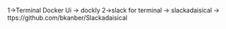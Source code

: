 1->Terminal Docker Ui -> dockly
2->slack for terminal -> slackadaisical
 -> ttps://github.com/bkanber/Slackadaisical
